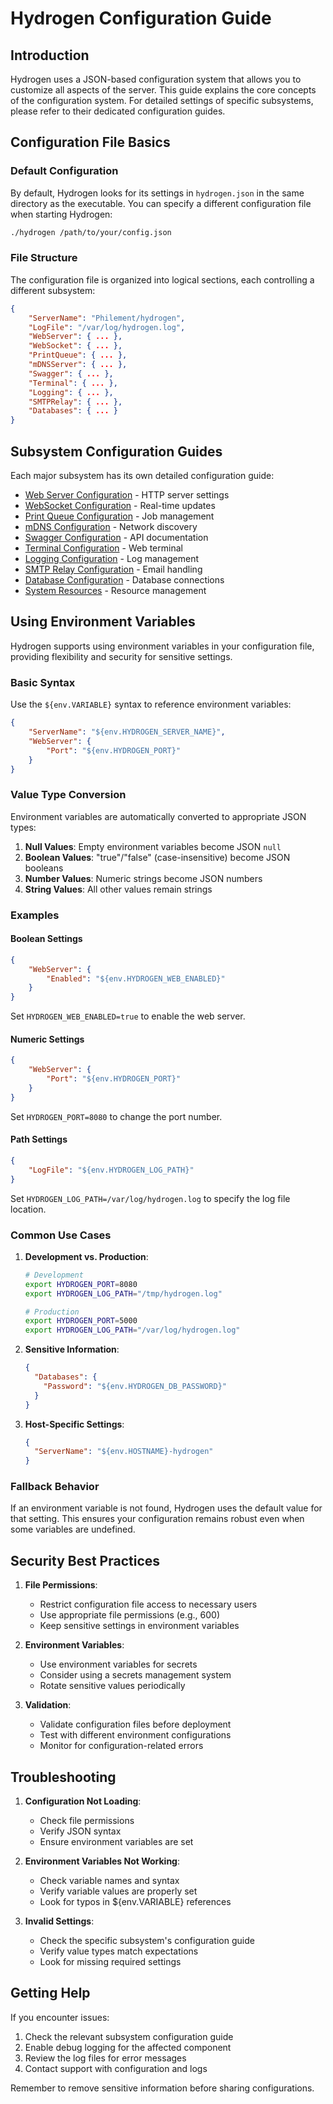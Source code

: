 # Hydrogen Configuration Guide

## Introduction

Hydrogen uses a JSON-based configuration system that allows you to customize all aspects of the server. This guide explains the core concepts of the configuration system. For detailed settings of specific subsystems, please refer to their dedicated configuration guides.

## Configuration File Basics

### Default Configuration

By default, Hydrogen looks for its settings in `hydrogen.json` in the same directory as the executable. You can specify a different configuration file when starting Hydrogen:

```bash
./hydrogen /path/to/your/config.json
```

### File Structure

The configuration file is organized into logical sections, each controlling a different subsystem:

```json
{
    "ServerName": "Philement/hydrogen",
    "LogFile": "/var/log/hydrogen.log",
    "WebServer": { ... },
    "WebSocket": { ... },
    "PrintQueue": { ... },
    "mDNSServer": { ... },
    "Swagger": { ... },
    "Terminal": { ... },
    "Logging": { ... },
    "SMTPRelay": { ... },
    "Databases": { ... }
}
```

## Subsystem Configuration Guides

Each major subsystem has its own detailed configuration guide:

- [Web Server Configuration](reference/webserver_configuration.md) - HTTP server settings
- [WebSocket Configuration](reference/websocket_configuration.md) - Real-time updates
- [Print Queue Configuration](reference/printqueue_configuration.md) - Job management
- [mDNS Configuration](reference/mdns_configuration.md) - Network discovery
- [Swagger Configuration](reference/swagger_configuration.md) - API documentation
- [Terminal Configuration](reference/terminal_configuration.md) - Web terminal
- [Logging Configuration](reference/logging_configuration.md) - Log management
- [SMTP Relay Configuration](reference/smtp_configuration.md) - Email handling
- [Database Configuration](reference/database_configuration.md) - Database connections
- [System Resources](reference/resources_configuration.md) - Resource management

## Using Environment Variables

Hydrogen supports using environment variables in your configuration file, providing flexibility and security for sensitive settings.

### Basic Syntax

Use the `${env.VARIABLE}` syntax to reference environment variables:

```json
{
    "ServerName": "${env.HYDROGEN_SERVER_NAME}",
    "WebServer": {
        "Port": "${env.HYDROGEN_PORT}"
    }
}
```

### Value Type Conversion

Environment variables are automatically converted to appropriate JSON types:

1. **Null Values**: Empty environment variables become JSON `null`
2. **Boolean Values**: "true"/"false" (case-insensitive) become JSON booleans
3. **Number Values**: Numeric strings become JSON numbers
4. **String Values**: All other values remain strings

### Examples

#### Boolean Settings
```json
{
    "WebServer": {
        "Enabled": "${env.HYDROGEN_WEB_ENABLED}"
    }
}
```
Set `HYDROGEN_WEB_ENABLED=true` to enable the web server.

#### Numeric Settings
```json
{
    "WebServer": {
        "Port": "${env.HYDROGEN_PORT}"
    }
}
```
Set `HYDROGEN_PORT=8080` to change the port number.

#### Path Settings
```json
{
    "LogFile": "${env.HYDROGEN_LOG_PATH}"
}
```
Set `HYDROGEN_LOG_PATH=/var/log/hydrogen.log` to specify the log file location.

### Common Use Cases

1. **Development vs. Production**:
   ```bash
   # Development
   export HYDROGEN_PORT=8080
   export HYDROGEN_LOG_PATH="/tmp/hydrogen.log"
   
   # Production
   export HYDROGEN_PORT=5000
   export HYDROGEN_LOG_PATH="/var/log/hydrogen.log"
   ```

2. **Sensitive Information**:
   ```json
   {
     "Databases": {
       "Password": "${env.HYDROGEN_DB_PASSWORD}"
     }
   }
   ```

3. **Host-Specific Settings**:
   ```json
   {
     "ServerName": "${env.HOSTNAME}-hydrogen"
   }
   ```

### Fallback Behavior

If an environment variable is not found, Hydrogen uses the default value for that setting. This ensures your configuration remains robust even when some variables are undefined.

## Security Best Practices

1. **File Permissions**:
   - Restrict configuration file access to necessary users
   - Use appropriate file permissions (e.g., 600)
   - Keep sensitive settings in environment variables

2. **Environment Variables**:
   - Use environment variables for secrets
   - Consider using a secrets management system
   - Rotate sensitive values periodically

3. **Validation**:
   - Validate configuration files before deployment
   - Test with different environment configurations
   - Monitor for configuration-related errors

## Troubleshooting

1. **Configuration Not Loading**:
   - Check file permissions
   - Verify JSON syntax
   - Ensure environment variables are set

2. **Environment Variables Not Working**:
   - Check variable names and syntax
   - Verify variable values are properly set
   - Look for typos in ${env.VARIABLE} references

3. **Invalid Settings**:
   - Check the specific subsystem's configuration guide
   - Verify value types match expectations
   - Look for missing required settings

## Getting Help

If you encounter issues:

1. Check the relevant subsystem configuration guide
2. Enable debug logging for the affected component
3. Review the log files for error messages
4. Contact support with configuration and logs

Remember to remove sensitive information before sharing configurations.
